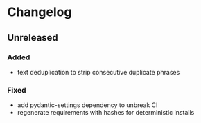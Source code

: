 # Changelog

## Unreleased
### Added
- text deduplication to strip consecutive duplicate phrases
### Fixed
- add pydantic-settings dependency to unbreak CI
- regenerate requirements with hashes for deterministic installs
